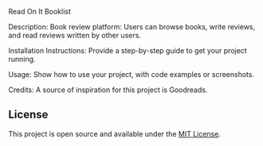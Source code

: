 Read On It Booklist

Description:
Book review platform: Users can browse books, write reviews, and read reviews written by other users.

Installation Instructions:
Provide a step-by-step guide to get your project running.

Usage:
Show how to use your project, with code examples or screenshots.

Credits:
A source of inspiration for this project is Goodreads.

## License
 
This project is open source and available under the [MIT License](LICENSE).